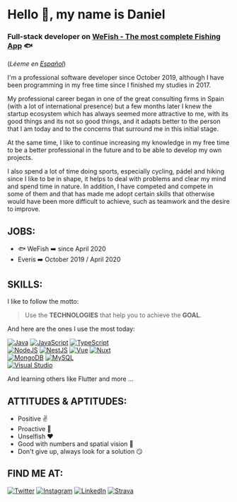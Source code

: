 # Hello 👋, my name is Daniel
### Full-stack developer on [WeFish - The most complete Fishing App](https://wefish.app/) 🐟
(*Léeme en [Español](https://github.com/carmona44/carmona44/blob/main/LEEME.md)*)

I'm a professional software developer since October 2019, although I have been programming in my free time since I finished my studies in 2017.

My professional career began in one of the great consulting firms in Spain (with a lot of international presence) but a few months later I knew the startup ecosystem which has always seemed more attractive to me, with its good things and its not so good things, and it adapts better to the person that I am today and to the concerns that surround me in this initial stage.

At the same time, I like to continue increasing my knowledge in my free time to be a better professional in the future and to be able to develop my own projects.

I also spend a lot of time doing sports, especially cycling, pádel and hiking since I like to be in shape, it helps to deal with problems and clear my mind and spend time in nature. In addition, I have competed and compete in some of them and that has made me adopt certain skills that otherwise would have been more difficult to achieve, such as teamwork and the desire to improve.


## JOBS:
- 🐟 WeFish ➡️ since April 2020
- Everis ➡️ October 2019 / April 2020

## SKILLS:
I like to follow the motto:
>Use the **TECHNOLOGIES** that help you to achieve the **GOAL**.

And here are the ones I use the most today:

[![Java](https://img.shields.io/badge/Java-007396?style=for-the-badge&logo=java&logoColor=white&labelColor=101010)]()
[![JavaScript](https://img.shields.io/badge/JavaScript-F7DF1E?style=for-the-badge&logo=javascript&logoColor=white&labelColor=101010)]()
[![TypeScript](https://img.shields.io/badge/TypeScript-0B1DFF?style=for-the-badge&logo=typescript&logoColor=white&labelColor=101010)]()
</br>
[![NodeJS](https://img.shields.io/badge/Node.JS-339933?style=for-the-badge&logo=node.js&logoColor=white&labelColor=101010)]()
[![NestJS](https://img.shields.io/badge/NestJS-FC0000?style=for-the-badge&logo=nestjs&logoColor=white&labelColor=101010)]()
[![Vue](https://img.shields.io/badge/Vue-4fc08d?style=for-the-badge&logo=vue.js&logoColor=white&labelColor=101010)]()
[![Nuxt](https://img.shields.io/badge/Nuxt-00c58e?style=for-the-badge&logo=nuxt.js&logoColor=white&labelColor=101010)]()
</br>
[![MongoDB](https://img.shields.io/badge/MongoDB-47A248?style=for-the-badge&logo=mongodb&logoColor=white&labelColor=101010)]()
[![MySQL](https://img.shields.io/badge/MySQL-4479A1?style=for-the-badge&logo=mysql&logoColor=white&labelColor=101010)]()
</br>
[![Visual Studio](https://img.shields.io/badge/VisualStudioCode-0066B8?style=for-the-badge&logo=visual-studio-code&logoColor=white&labelColor=101010)]()
</br>

And learning others like Flutter and more ...

## ATTITUDES & APTITUDES: 
- Positive ✌️
- Proactive 💪
- Unselfish ❤️
- Good with numbers and spatial vision 🔢
- Don't give up, always look for a solution 😏

## FIND ME AT:
[![Twitter](https://img.shields.io/badge/Twitter-@carmona44-1DA1F2?style=for-the-badge&logo=twitter&logoColor=white&labelColor=101010)](https://twitter.com/Carmona44)
[![Instagram](https://img.shields.io/badge/Instagram-@carmona44-E4405F?style=for-the-badge&logo=instagram&logoColor=white&labelColor=101010)](https://www.instagram.com/carmona44/)
[![LinkedIn](https://img.shields.io/badge/LinkedIn-Daniel_Carmona-0077B5?style=for-the-badge&logo=linkedin&logoColor=white&labelColor=101010)](https://www.linkedin.com/in/daniel-carmona-alarc%C3%B3n-46045ab1/)
[![Strava](https://img.shields.io/badge/Strava-Daniel_Carmona-fc5200?style=for-the-badge&logo=strava&logoColor=white&labelColor=101010)](https://www.strava.com/athletes/6878230)
